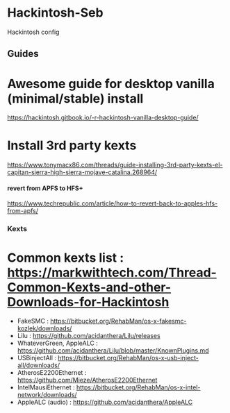 # Hackintosh-Seb
Hackintosh config

## Guides

# Awesome guide for desktop vanilla (minimal/stable) install
https://hackintosh.gitbook.io/-r-hackintosh-vanilla-desktop-guide/

# Install 3rd party kexts
https://www.tonymacx86.com/threads/guide-installing-3rd-party-kexts-el-capitan-sierra-high-sierra-mojave-catalina.268964/

#### revert from APFS to HFS+
https://www.techrepublic.com/article/how-to-revert-back-to-apples-hfs-from-apfs/

### Kexts

# Common kexts list : https://markwithtech.com/Thread-Common-Kexts-and-other-Downloads-for-Hackintosh

- FakeSMC : https://bitbucket.org/RehabMan/os-x-fakesmc-kozlek/downloads/
- Lilu : https://github.com/acidanthera/Lilu/releases
- WhateverGreen, AppleALC : https://github.com/acidanthera/Lilu/blob/master/KnownPlugins.md
- USBinjectAll : https://bitbucket.org/RehabMan/os-x-usb-inject-all/downloads/
- AtherosE2200Ethernet : https://github.com/Mieze/AtherosE2200Ethernet
- IntelMausiEthernet : https://bitbucket.org/RehabMan/os-x-intel-network/downloads/
- AppleALC (audio) : https://github.com/acidanthera/AppleALC
